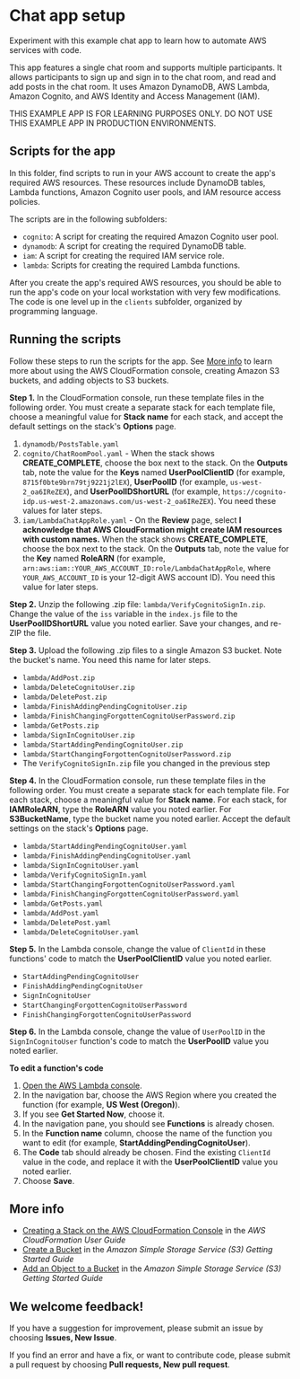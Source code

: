 # Chat app setup

Experiment with this example chat app to learn how to automate AWS services with code. 

This app features a single chat room and supports multiple participants. It allows participants to sign up and sign in to the chat room, and read and add posts in the chat room. It uses Amazon DynamoDB, AWS Lambda, Amazon Cognito, and AWS Identity and Access Management (IAM).

THIS EXAMPLE APP IS FOR LEARNING PURPOSES ONLY. DO NOT USE THIS EXAMPLE APP IN PRODUCTION ENVIRONMENTS.

## Scripts for the app ##

In this folder, find scripts to run in your AWS account to create the app's required AWS resources. These resources include DynamoDB tables, Lambda functions, Amazon Cognito user pools, and IAM resource access policies.

The scripts are in the following subfolders:
- `cognito`: A script for creating the required Amazon Cognito user pool.
- `dynamodb`: A script for creating the required DynamoDB table.
- `iam`: A script for creating the required IAM service role.
- `lambda`: Scripts for creating the required Lambda functions. 

After you create the app's required AWS resources, you should be able to run the app's code on your local workstation with very few modifications. The code is one level up in the `clients` subfolder, organized by programming language.

## Running the scripts ##

Follow these steps to run the scripts for the app. See [More info](#more-info) to learn more about using the AWS CloudFormation console, creating Amazon S3 buckets, and adding objects to S3 buckets.

**Step 1.** In the CloudFormation console, run these template files in the following order. You must create a separate stack for each template file, choose a meaningful value for **Stack name** for each stack, and accept the default settings on the stack's **Options** page.

1. `dynamodb/PostsTable.yaml`
2. `cognito/ChatRoomPool.yaml` - When the stack shows **CREATE_COMPLETE**, choose 
    the box next to the stack. On the **Outputs** tab, note the value for the **Keys** named 
    **UserPoolClientID** (for example, `8715f0bte9brn79tj9221j2lEX`), **UserPoolID** (for example, `us-west-2_oa6IReZEX`), and **UserPoolIDShortURL** 
    (for example, `https://cognito-idp.us-west-2.amazonaws.com/us-west-2_oa6IReZEX`). You need these values for later steps.
3. `iam/LambdaChatAppRole.yaml` - On the **Review** page, select **I acknowledge 
   that AWS CloudFormation might create IAM resources with custom names.** When the stack shows **CREATE_COMPLETE**, choose the box next to the stack. On the **Outputs** tab, note the value for the 
   **Key** named **RoleARN** (for example, `arn:aws:iam::YOUR_AWS_ACCOUNT_ID:role/LambdaChatAppRole`, where `YOUR_AWS_ACCOUNT_ID` is your 12-digit AWS account ID). You need this value for later steps.

**Step 2.** Unzip the following .zip file: `lambda/VerifyCognitoSignIn.zip`. Change the value of the `iss` variable in the `index.js` file to the **UserPoolIDShortURL** value you noted earlier. Save your changes, and 
re-ZIP the file. 

**Step 3.** Upload the following .zip files to a single Amazon S3 bucket. Note the bucket's name. You need this name for later steps. 

* `lambda/AddPost.zip`
* `lambda/DeleteCognitoUser.zip`
* `lambda/DeletePost.zip`
* `lambda/FinishAddingPendingCognitoUser.zip`
* `lambda/FinishChangingForgottenCognitoUserPassword.zip`
* `lambda/GetPosts.zip`
* `lambda/SignInCognitoUser.zip`
* `lambda/StartAddingPendingCognitoUser.zip`
* `lambda/StartChangingForgottenCognitoUserPassword.zip`
* The `VerifyCognitoSignIn.zip` file you changed in the previous step

**Step 4.** In the CloudFormation console, run these template files in the following 
order. You must create a separate stack for each template file. For each stack, choose a meaningful value for **Stack name**. 
For each stack, for **IAMRoleARN**, type the **RoleARN** value you noted earlier. For **S3BucketName**, type the bucket name you noted earlier. Accept the default settings on the stack's **Options** page.

* `lambda/StartAddingPendingCognitoUser.yaml`
* `lambda/FinishAddingPendingCognitoUser.yaml`
* `lambda/SignInCognitoUser.yaml`
* `lambda/VerifyCognitoSignIn.yaml`
* `lambda/StartChangingForgottenCognitoUserPassword.yaml`
* `lambda/FinishChangingForgottenCognitoUserPassword.yaml`
* `lambda/GetPosts.yaml`
* `lambda/AddPost.yaml`
* `lambda/DeletePost.yaml`
* `lambda/DeleteCognitoUser.yaml`

**Step 5.** In the Lambda console, change the value of `ClientId` in these functions' code to match the **UserPoolClientID** value you noted earlier.

* `StartAddingPendingCognitoUser`
* `FinishAddingPendingCognitoUser`
* `SignInCognitoUser`
* `StartChangingForgottenCognitoUserPassword`
* `FinishChangingForgottenCognitoUserPassword`

**Step 6.** In the Lambda console, change the value of `UserPoolID` in the `SignInCognitoUser` function's code 
to match the **UserPoolID** value you noted earlier.
  
**To edit a function's code** 

1. [Open the AWS Lambda console](https://console.aws.amazon.com/lambda).
2. In the navigation bar, choose the AWS Region where you created the function (for example, **US West (Oregon)**).
4. If you see **Get Started Now**, choose it.
5. In the navigation pane, you should see **Functions** is already chosen.
6. In the **Function name** column, choose the name of the function you want to edit (for example, **StartAddingPendingCognitoUser**).
7. The **Code** tab should already be chosen. Find the existing `ClientId` value in the code, and replace it with the **UserPoolClientID** value 
   you noted earlier.
8. Choose **Save**.

## More info

* [Creating a Stack on the AWS CloudFormation Console](http://docs.aws.amazon.com/AWSCloudFormation/latest/UserGuide/cfn-console-create-stack.html) in the *AWS CloudFormation User Guide*
* [Create a Bucket](http://docs.aws.amazon.com/AmazonS3/latest/gsg/CreatingABucket.html) in the *Amazon Simple Storage Service (S3) Getting Started Guide*
* [Add an Object to a Bucket](http://docs.aws.amazon.com/AmazonS3/latest/gsg/PuttingAnObjectInABucket.html) in the *Amazon Simple Storage Service (S3) Getting Started Guide* 

## We welcome feedback! ##

If you have a suggestion for improvement, please submit an issue by choosing **Issues, New Issue**.

If you find an error and have a fix, or want to contribute code, please submit a pull request by choosing **Pull requests, New pull request**.